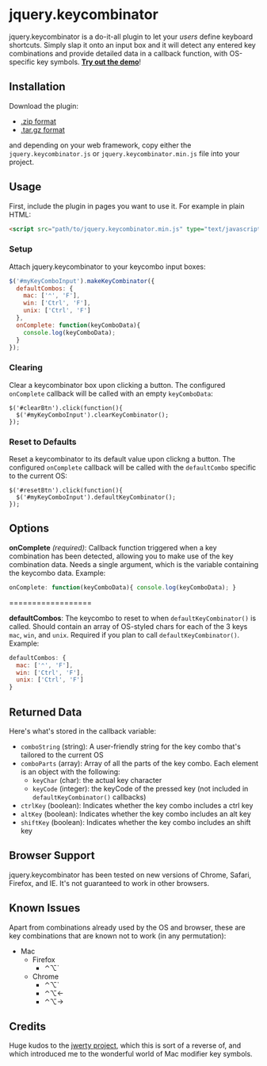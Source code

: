 jquery.keycombinator
====================
jquery.keycombinator is a do-it-all plugin to let your _users_ define keyboard shortcuts. Simply slap it onto an input box and it will detect any entered key combinations and provide detailed data in a callback function, with OS-specific key symbols. [**Try out the demo**][demo]!

Installation
------------
Download the plugin:

- [.zip format][zip]
- [.tar.gz format][tar]

and depending on your web framework, copy either the `jquery.keycombinator.js` or `jquery.keycombinator.min.js` file into your project.

Usage
-----
First, include the plugin in pages you want to use it. For example in plain HTML:

```html
<script src="path/to/jquery.keycombinator.min.js" type="text/javascript"></script>
```

### Setup
Attach jquery.keycombinator to your keycombo input boxes:

```js
$('#myKeyComboInput').makeKeyCombinator({
  defaultCombos: {
    mac: ['⌃', 'F'],
    win: ['Ctrl', 'F'],
    unix: ['Ctrl', 'F']
  },
  onComplete: function(keyComboData){
    console.log(keyComboData);
  }
});
```

### Clearing
Clear a keycombinator box upon clicking a button. The configured `onComplete` callback will be called with an empty `keyComboData`:

```
$('#clearBtn').click(function(){
  $('#myKeyComboInput').clearKeyCombinator();
});
```

### Reset to Defaults
Reset a keycombinator to its default value upon clickng a button. The configured `onComplete` callback will be called with the `defaultCombo` specific to the current OS:

```
$('#resetBtn').click(function(){
  $('#myKeyComboInput').defaultKeyCombinator();
});
```

Options
-------
__onComplete__ _(required)_: Callback function triggered when a key combination has been detected, allowing you to make use of the key combination data. Needs a single argument, which is the variable containing the keycombo data. Example:

```js
onComplete: function(keyComboData){ console.log(keyComboData); }
```

==================

__defaultCombos__: The keycombo to reset to when `defaultKeyCombinator()` is called. Should contain an array of OS-styled chars for each of the 3 keys `mac`, `win`, and `unix`. Required if you plan to call `defaultKeyCombinator()`. Example:

```js
defaultCombos: {
  mac: ['⌃', 'F'],
  win: ['Ctrl', 'F'],
  unix: ['Ctrl', 'F']
}
```

Returned Data
-------------
Here's what's stored in the callback variable:

- `comboString` (string): A user-friendly string for the key combo that's tailored to the current OS
- `comboParts` (array): Array of all the parts of the key combo. Each element is an object with the following:
  - `keyChar` (char): the actual key character
  - `keyCode` (integer): the keyCode of the pressed key (not included in `defaultKeyCombinator()` callbacks)
- `ctrlKey` (boolean): Indicates whether the key combo includes a ctrl key
- `altKey` (boolean): Indicates whether the key combo includes an alt key
- `shiftKey` (boolean): Indicates whether the key combo includes an shift key

Browser Support
---------------
jquery.keycombinator has been tested on new versions of Chrome, Safari, Firefox, and IE. It's not guaranteed to work in other browsers.

Known Issues
------------
Apart from combinations already used by the OS and browser, these are key combinations that are known not to work (in any permutation):

- Mac
  - Firefox
      - ⌃⌥`
  - Chrome
      - ⌃⌥`
      - ⌃⌥←
      - ⌃⌥→

Credits
-------
Huge kudos to the [jwerty project][jwerty], which this is sort of a reverse of, and which introduced me to the wonderful world of Mac modifier key symbols.



[demo]: http://suan.github.com/jquery-keycombinator/ 
[zip]: https://github.com/suan/jquery-keycombinator/zipball/master
[tar]: https://github.com/suan/jquery-keycombinator/tarball/master
[jwerty]: http://keithcirkel.co.uk/jwerty/
